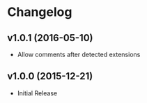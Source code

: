 # Changelog #

## v1.0.1 (2016-05-10) ##

  * Allow comments after detected extensions

## v1.0.0 (2015-12-21) ##

  * Initial Release
